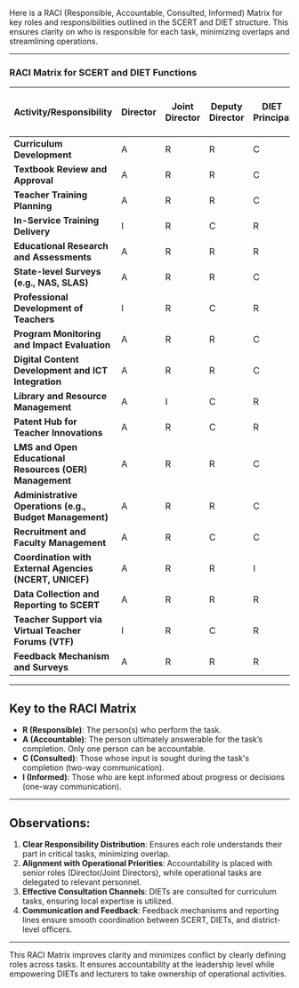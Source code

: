 Here is a RACI (Responsible, Accountable, Consulted, Informed) Matrix for key roles and responsibilities outlined in the SCERT and DIET structure. This ensures clarity on who is responsible for each task, minimizing overlaps and streamlining operations.


---

### RACI Matrix for SCERT and DIET Functions

| **Activity/Responsibility**                                | **Director** | **Joint Director** | **Deputy Director** | **DIET Principal** | **Vice-Principal** | **Lecturers/Senior Lecturers** | **District Education Officer (DEO)** |
|------------------------------------------------------------|--------------|--------------------|--------------------|--------------------|-------------------|-------------------------------|------------------------------------|
| **Curriculum Development**                                 | A            | R                 | R                  | C                  | I                 | R                             | I                                  |
| **Textbook Review and Approval**                           | A            | R                 | R                  | C                  | I                 | C                             | I                                  |
| **Teacher Training Planning**                              | A            | R                 | R                  | C                  | R                 | R                             | C                                  |
| **In-Service Training Delivery**                           | I            | R                 | C                  | R                  | R                 | R                             | C                                  |
| **Educational Research and Assessments**                   | A            | R                 | R                  | R                  | C                 | R                             | C                                  |
| **State-level Surveys (e.g., NAS, SLAS)**                  | A            | R                 | R                  | C                  | I                 | C                             | R                                  |
| **Professional Development of Teachers**                   | I            | R                 | C                  | R                  | R                 | R                             | C                                  |
| **Program Monitoring and Impact Evaluation**               | A            | R                 | R                  | C                  | I                 | C                             | I                                  |
| **Digital Content Development and ICT Integration**        | A            | R                 | R                  | C                  | C                 | R                             | I                                  |
| **Library and Resource Management**                        | A            | I                 | C                  | R                  | R                 | R                             | I                                  |
| **Patent Hub for Teacher Innovations**                     | A            | R                 | C                  | R                  | C                 | R                             | I                                  |
| **LMS and Open Educational Resources (OER) Management**    | A            | R                 | R                  | C                  | C                 | R                             | I                                  |
| **Administrative Operations (e.g., Budget Management)**    | A            | R                 | R                  | C                  | C                 | I                             | I                                  |
| **Recruitment and Faculty Management**                     | A            | R                 | C                  | C                  | C                 | I                             | I                                  |
| **Coordination with External Agencies (NCERT, UNICEF)**    | A            | R                 | R                  | I                  | I                 | I                             | C                                  |
| **Data Collection and Reporting to SCERT**                 | A            | R                 | R                  | R                  | C                 | R                             | I                                  |
| **Teacher Support via Virtual Teacher Forums (VTF)**       | I            | R                 | C                  | R                  | R                 | R                             | I                                  |
| **Feedback Mechanism and Surveys**                         | A            | R                 | R                  | R                  | C                 | R                             | I                                  |

---

## Key to the RACI Matrix
- **R (Responsible)**: The person(s) who perform the task.
- **A (Accountable)**: The person ultimately answerable for the task’s completion. Only one person can be accountable.
- **C (Consulted)**: Those whose input is sought during the task's completion (two-way communication).
- **I (Informed)**: Those who are kept informed about progress or decisions (one-way communication).

---

## Observations:
1. **Clear Responsibility Distribution**: Ensures each role understands their part in critical tasks, minimizing overlap.
2. **Alignment with Operational Priorities**: Accountability is placed with senior roles (Director/Joint Directors), while operational tasks are delegated to relevant personnel.
3. **Effective Consultation Channels**: DIETs are consulted for curriculum tasks, ensuring local expertise is utilized.
4. **Communication and Feedback**: Feedback mechanisms and reporting lines ensure smooth coordination between SCERT, DIETs, and district-level officers.

---

This RACI Matrix improves clarity and minimizes conflict by clearly defining roles across tasks. It ensures accountability at the leadership level while empowering DIETs and lecturers to take ownership of operational activities.

